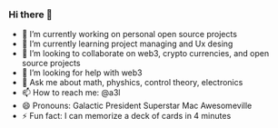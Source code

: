 ### Hi there 👋

- 🔭 I’m currently working on personal open source projects
- 🌱 I’m currently learning project managing and Ux desing
- 👯 I’m looking to collaborate on web3, crypto currencies, and open source projects
- 🤔 I’m looking for help with web3 
- 💬 Ask me about math, physhics, control theory, electronics
- 📫 How to reach me: @a3l
- 😄 Pronouns: Galactic President Superstar Mac Awesomeville
- ⚡ Fun fact: I can memorize a deck of cards in 4 minutes
